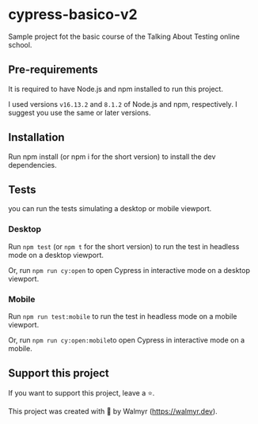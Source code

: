# cypress-basico-v2

Sample project fot the basic course of the Talking About Testing online school.

## Pre-requirements

It is required to have Node.js and npm installed to run this project.

I used versions `v16.13.2` and `8.1.2` of Node.js and npm, respectively. I suggest you use the same or later versions.

## Installation

Run npm install (or npm i for the short version) to install the dev dependencies.

## Tests

you can run the tests simulating a desktop or mobile viewport.

### Desktop

Run `npm test` (or `npm t` for the short version) to run the test in headless mode on a desktop viewport.

Or, run `npm run cy:open` to open Cypress in interactive mode on a desktop viewport.

### Mobile

Run `npm run test:mobile` to run the test in headless mode on a mobile viewport.

Or, run `npm run cy:open:mobile`to open Cypress in interactive mode on a mobile.

## Support this project

If you want to support this project, leave a ⭐.

This project was created with 💚 by Walmyr (https://walmyr.dev).